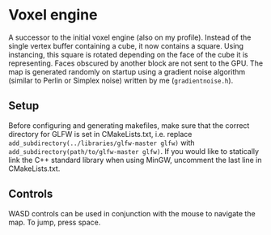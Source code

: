 # Voxel engine
A successor to the initial voxel engine (also on my profile). Instead of the single vertex buffer containing a cube, it now contains a square. Using instancing, this square is rotated depending on the face of the cube it is representing. Faces obscured by another block are not sent to the GPU. The map is generated randomly on startup using a gradient noise algorithm (similar to Perlin or Simplex noise) written by me (`gradientnoise.h`).

## Setup
Before configuring and generating makefiles, make sure that the correct directory for GLFW is set in CMakeLists.txt, i.e. replace `add_subdirectory(../libraries/glfw-master glfw)` with `add_subdirectory(path/to/glfw-master glfw)`. If you would like to statically link the C++ standard library when using MinGW, uncomment the last line in CMakeLists.txt.

## Controls
WASD controls can be used in conjunction with the mouse to navigate the map. To jump, press space.
